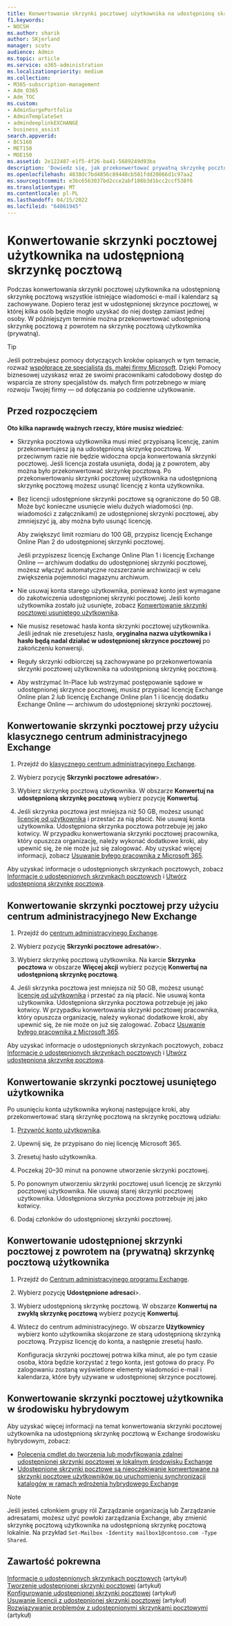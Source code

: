 ```yaml
---
title: Konwertowanie skrzynki pocztowej użytkownika na udostępnioną skrzynkę pocztową
f1.keywords:
- NOCSH
ms.author: sharik
author: SKjerland
manager: scotv
audience: Admin
ms.topic: article
ms.service: o365-administration
ms.localizationpriority: medium
ms.collection:
- M365-subscription-management
- Adm_O365
- Adm_TOC
ms.custom:
- AdminSurgePortfolio
- AdminTemplateSet
- admindeeplinkEXCHANGE
- business_assist
search.appverid:
- BCS160
- MET150
- MOE150
ms.assetid: 2e122487-e1f5-4f26-ba41-5689249d93ba
description: 'Dowiedz się, jak przekonwertować prywatną skrzynkę pocztową na udostępnioną skrzynkę pocztową, do której może uzyskać dostęp kilka osób, a nie tylko jedna osoba. '
ms.openlocfilehash: 4838dc7bd4856c89448cb501fdd20066d1c97aa2
ms.sourcegitcommit: e3bc6563037bd2cce2abf108b3d1bcc2ccf538f6
ms.translationtype: MT
ms.contentlocale: pl-PL
ms.lasthandoff: 04/15/2022
ms.locfileid: "64861945"
---
```

# <a name="convert-a-user-mailbox-to-a-shared-mailbox"></a>Konwertowanie skrzynki pocztowej użytkownika na udostępnioną skrzynkę pocztową

Podczas konwertowania skrzynki pocztowej użytkownika na udostępnioną skrzynkę pocztową wszystkie istniejące wiadomości e-mail i kalendarz są zachowywane. Dopiero teraz jest w udostępnionej skrzynce pocztowej, w której kilka osób będzie mogło uzyskać do niej dostęp zamiast jednej osoby. W późniejszym terminie można przekonwertować udostępnioną skrzynkę pocztową z powrotem na skrzynkę pocztową użytkownika (prywatną).

> [!TIP]
> Jeśli potrzebujesz pomocy dotyczących kroków opisanych w tym temacie, rozważ [współpracę ze specjalistą ds. małej firmy Microsoft](https://go.microsoft.com/fwlink/?linkid=2186871). Dzięki Pomocy biznesowej uzyskasz wraz ze swoimi pracownikami całodobowy dostęp do wsparcia ze strony specjalistów ds. małych firm potrzebnego w miarę rozwoju Twojej firmy — od dołączania po codzienne użytkowanie.

## <a name="before-you-begin"></a>Przed rozpoczęciem

**Oto kilka naprawdę ważnych rzeczy, które musisz wiedzieć**:

- Skrzynka pocztowa użytkownika musi mieć przypisaną licencję, zanim przekonwertujesz ją na udostępnioną skrzynkę pocztową. W przeciwnym razie nie będzie widoczna opcja konwertowania skrzynki pocztowej. Jeśli licencja została usunięta, dodaj ją z powrotem, aby można było przekonwertować skrzynkę pocztową. Po przekonwertowaniu skrzynki pocztowej użytkownika na udostępnioną skrzynkę pocztową możesz usunąć licencję z konta użytkownika.

- Bez licencji udostępnione skrzynki pocztowe są ograniczone do 50 GB. Może być konieczne usunięcie wielu dużych wiadomości (np. wiadomości z załącznikami) ze udostępnionej skrzynki pocztowej, aby zmniejszyć ją, aby można było usunąć licencję.

  Aby zwiększyć limit rozmiaru do 100 GB, przypisz licencję Exchange Online Plan 2 do udostępnionej skrzynki pocztowej.

  Jeśli przypiszesz licencję Exchange Online Plan 1 i licencję Exchange Online — archiwum dodatku do udostępnionej skrzynki pocztowej, możesz włączyć automatyczne rozszerzanie archiwizacji w celu zwiększenia pojemności magazynu archiwum.

- Nie usuwaj konta starego użytkownika, ponieważ konto jest wymagane do zakotwiczenia udostępnionej skrzynki pocztowej. Jeśli konto użytkownika zostało już usunięte, zobacz [Konwertowanie skrzynki pocztowej usuniętego użytkownika](#convert-the-mailbox-of-a-deleted-user).

- Nie musisz resetować hasła konta skrzynki pocztowej użytkownika. Jeśli jednak nie zresetujesz hasła, **oryginalna nazwa użytkownika i hasło będą nadal działać w udostępnionej skrzynce pocztowej** po zakończeniu konwersji.

- Reguły skrzynki odbiorczej są zachowywane po przekonwertowania skrzynki pocztowej użytkownika na udostępnioną skrzynkę pocztową.

- Aby wstrzymać In-Place lub wstrzymać postępowanie sądowe w udostępnionej skrzynce pocztowej, musisz przypisać licencję Exchange Online plan 2 *lub* licencję Exchange Online plan 1 i licencję dodatku Exchange Online — archiwum do udostępnionej skrzynki pocztowej.

## <a name="use-the-classic-exchange-admin-center-to-convert-a-mailbox"></a>Konwertowanie skrzynki pocztowej przy użyciu klasycznego centrum administracyjnego Exchange

1. Przejdź do <a href="https://go.microsoft.com/fwlink/p/?linkid=2059104" target="_blank">klasycznego centrum administracyjnego Exchange</a>.

2. Wybierz pozycję **Skrzynki pocztowe adresatów**\>.

3. Wybierz skrzynkę pocztową użytkownika. W obszarze **Konwertuj na udostępnioną skrzynkę pocztową** wybierz pozycję **Konwertuj**.

4. Jeśli skrzynka pocztowa jest mniejsza niż 50 GB, możesz usunąć [licencję od użytkownika](../manage/remove-licenses-from-users.md) i przestać za nią płacić. Nie usuwaj konta użytkownika. Udostępniona skrzynka pocztowa potrzebuje jej jako kotwicy. W przypadku konwertowania skrzynki pocztowej pracownika, który opuszcza organizację, należy wykonać dodatkowe kroki, aby upewnić się, że nie może już się zalogować. Aby uzyskać więcej informacji, zobacz [Usuwanie byłego pracownika z Microsoft 365](../add-users/remove-former-employee.md).

Aby uzyskać informacje o udostępnionych skrzynkach pocztowych, zobacz [Informacje o udostępnionych skrzynkach pocztowych](about-shared-mailboxes.md) i [Utwórz udostępnioną skrzynkę pocztową](create-a-shared-mailbox.md).

## <a name="use-the-new-exchange-admin-center-to-convert-a-mailbox"></a>Konwertowanie skrzynki pocztowej przy użyciu centrum administracyjnego New Exchange

1. Przejdź do <a href="https://admin.exchange.microsoft.com/#/homepage" target="_blank"> centrum administracyjnego Exchange</a>.

2. Wybierz pozycję **Skrzynki pocztowe adresatów**\>.

3. Wybierz skrzynkę pocztową użytkownika. Na karcie **Skrzynka pocztowa** w obszarze **Więcej akcji** wybierz pozycję **Konwertuj na udostępnioną skrzynkę pocztową**.

4. Jeśli skrzynka pocztowa jest mniejsza niż 50 GB, możesz usunąć [licencję od użytkownika](../manage/remove-licenses-from-users.md) i przestać za nią płacić. Nie usuwaj konta użytkownika. Udostępniona skrzynka pocztowa potrzebuje jej jako kotwicy. W przypadku konwertowania skrzynki pocztowej pracownika, który opuszcza organizację, należy wykonać dodatkowe kroki, aby upewnić się, że nie może on już się zalogować. Zobacz [Usuwanie byłego pracownika z Microsoft 365](../add-users/remove-former-employee.md).

Aby uzyskać informacje o udostępnionych skrzynkach pocztowych, zobacz [Informacje o udostępnionych skrzynkach pocztowych](about-shared-mailboxes.md) i [Utwórz udostępnioną skrzynkę pocztową](create-a-shared-mailbox.md).

## <a name="convert-the-mailbox-of-a-deleted-user"></a>Konwertowanie skrzynki pocztowej usuniętego użytkownika

Po usunięciu konta użytkownika wykonaj następujące kroki, aby przekonwertować starą skrzynkę pocztową na skrzynkę pocztową udziału:

1. [Przywróć konto użytkownika](../add-users/restore-user.md).

2. Upewnij się, że przypisano do niej licencję Microsoft 365.

3. Zresetuj hasło użytkownika.

4. Poczekaj 20–30 minut na ponowne utworzenie skrzynki pocztowej.

5. Po ponownym utworzeniu skrzynki pocztowej usuń licencję ze skrzynki pocztowej użytkownika. Nie usuwaj starej skrzynki pocztowej użytkownika. Udostępniona skrzynka pocztowa potrzebuje jej jako kotwicy.

6. Dodaj członków do udostępnionej skrzynki pocztowej.

## <a name="convert-a-shared-mailbox-back-to-a-users-private-mailbox"></a>Konwertowanie udostępnionej skrzynki pocztowej z powrotem na (prywatną) skrzynkę pocztową użytkownika

1. Przejdź do <a href="https://go.microsoft.com/fwlink/p/?linkid=2059104" target="_blank">Centrum administracyjnego programu Exchange</a>.

2. Wybierz pozycję **Udostępnione adresaci**\>.

3. Wybierz udostępnioną skrzynkę pocztową. W obszarze **Konwertuj na zwykłą skrzynkę pocztową** wybierz pozycję **Konwertuj**.

4. Wstecz do centrum administracyjnego. W obszarze **Użytkownicy** wybierz konto użytkownika skojarzone ze starą udostępnioną skrzynką pocztową. Przypisz licencję do konta, a następnie zresetuj hasło.

   Konfiguracja skrzynki pocztowej potrwa kilka minut, ale po tym czasie osoba, która będzie korzystać z tego konta, jest gotowa do pracy. Po zalogowaniu zostaną wyświetlone elementy wiadomości e-mail i kalendarza, które były używane w udostępnionej skrzynce pocztowej.

## <a name="convert-a-users-mailbox-in-a-hybrid-environment"></a>Konwertowanie skrzynki pocztowej użytkownika w środowisku hybrydowym

Aby uzyskać więcej informacji na temat konwertowania skrzynki pocztowej użytkownika na udostępnioną skrzynkę pocztową w Exchange środowisku hybrydowym, zobacz:

- [Polecenia cmdlet do tworzenia lub modyfikowania zdalnej udostępnionej skrzynki pocztowej w lokalnym środowisku Exchange](https://support.microsoft.com/office/cmdlets-to-create-or-modify-a-remote-shared-mailbox-in-an-on-premises-exchange-environment-9e83fb59-c001-729c-a4c0-b2964c154b49)
- [Udostępnione skrzynki pocztowe są nieoczekiwanie konwertowane na skrzynki pocztowe użytkowników po uruchomieniu synchronizacji katalogów w ramach wdrożenia hybrydowego Exchange](/exchange/troubleshoot/user-and-shared-mailboxes/shared-mailboxes-unexpectedly-converted-to-user-mailboxes)

> [!NOTE]
> Jeśli jesteś członkiem grupy ról Zarządzanie organizacją lub Zarządzanie adresatami, możesz użyć powłoki zarządzania Exchange, aby zmienić skrzynkę pocztową użytkownika na udostępnioną skrzynkę pocztową lokalnie. Na przykład `Set-Mailbox -Identity mailbox1@contoso.com -Type Shared`.

## <a name="related-content"></a>Zawartość pokrewna

[Informacje o udostępnionych skrzynkach pocztowych](about-shared-mailboxes.md) (artykuł)\
[Tworzenie udostępnionej skrzynki pocztowej](create-a-shared-mailbox.md) (artykuł)\
[Konfigurowanie udostępnionej skrzynki pocztowej](configure-a-shared-mailbox.md) (artykuł)\
[Usuwanie licencji z udostępnionej skrzynki pocztowej](remove-license-from-shared-mailbox.md) (artykuł)\
[Rozwiązywanie problemów z udostępnionymi skrzynkami pocztowymi](resolve-issues-with-shared-mailboxes.md) (artykuł)

